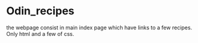 # Odin_recipes
the webpage consist in main index page which have links to a few recipes.
Only html and a few of css.